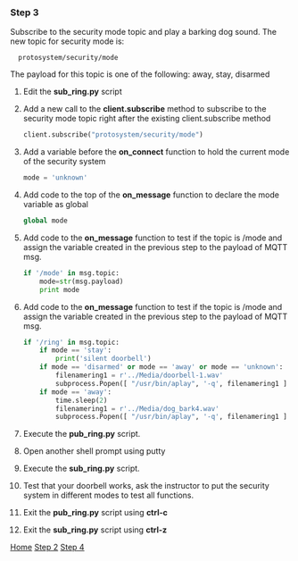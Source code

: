 ### Step 3

Subscribe to the security mode topic and play a barking dog sound.  The new topic for security mode is:
        
      protosystem/security/mode

The payload for this topic is one of the following: away, stay, disarmed 

1. Edit the **sub_ring.py** script
2. Add a new call to the **client.subscribe** method to subscribe to the security mode topic right after the existing client.subscribe method

	```python
	client.subscribe("protosystem/security/mode")
	```

3. Add a variable before the **on_connect** function to hold the current mode of the security system

	```python
	mode = 'unknown'
	```

4. Add code to the top of the **on_message** function to declare the mode variable as global
 
	```python
	global mode
	```
  
5. Add code to the **on_message** function to test if the topic is /mode and assign the variable created in the previous step to the payload of MQTT msg.  
 
	```python
	if '/mode' in msg.topic:
		mode=str(msg.payload)
		print mode
	```

6. Add code to the **on_message** function to test if the topic is /mode and assign the variable created in the previous step to the payload of MQTT msg.  

	```python
	if '/ring' in msg.topic:
		if mode == 'stay':
			print('silent doorbell')
		if mode == 'disarmed' or mode == 'away' or mode == 'unknown':
			filenamering1 = r'../Media/doorbell-1.wav'
			subprocess.Popen([ "/usr/bin/aplay", '-q', filenamering1 ] )	
		if mode == 'away':
			time.sleep(2)
			filenamering1 = r'../Media/dog_bark4.wav'
			subprocess.Popen([ "/usr/bin/aplay", '-q', filenamering1 ] )	
	```
7. Execute the **pub_ring.py** script.
8. Open another shell prompt using putty
9. Execute the **sub_ring.py** script.
10. Test that your doorbell works, ask the instructor to put the security system in different modes to test all functions.  
11. Exit the **pub_ring.py** script using **ctrl-c**
12. Exit the **sub_ring.py** script using **ctrl-z**


[Home](README.md) [Step 2](Step2.md) [Step 4](Step4.md)